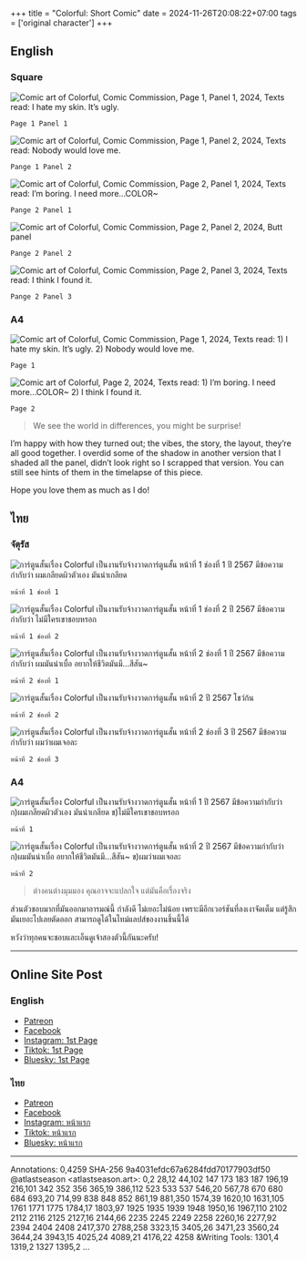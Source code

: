 +++
title = "Colorful: Short Comic"
date = 2024-11-26T20:08:22+07:00
tags = ['original character']
+++

## English

### Square

![Comic art of Colorful, Comic Commission, Page 1, Panel 1, 2024, Texts read: I hate my skin. It’s ugly.](Colorful_Commission_Comic-square_en-pg1-pn1.jpeg)

	Page 1 Panel 1

![Comic art of Colorful, Comic Commission, Page 1, Panel 2, 2024, Texts read: Nobody would love me.](Colorful_Commission_Comic-square_en-pg1-pn2.jpeg)

	Pange 1 Panel 2

![Comic art of Colorful, Comic Commission, Page 2, Panel 1, 2024, Texts read: I’m boring. I need more...COLOR~](Colorful_Commission_Comic-square_en-pg2-pn1.jpeg)

	Pange 2 Panel 1

![Comic art of Colorful, Comic Commission, Page 2, Panel 2, 2024, Butt panel](Colorful_Commission_Comic-square_en-pg2-pn2.jpeg)

	Pange 2 Panel 2

![Comic art of Colorful, Comic Commission, Page 2, Panel 3, 2024, Texts read: I think I found it.](Colorful_Commission_Comic-square_en-pg2-pn3.jpeg)

	Pange 2 Panel 3

### A4

![Comic art of Colorful, Comic Commission, Page 1, 2024, Texts read: 1) I hate my skin. It’s ugly. 2) Nobody would love me.](Colorful_Commission_Comic_wm-en-pg-1.jpeg)

	Page 1

![Comic art of Colorful, Page 2, 2024, Texts read: 1) I’m boring. I need more...COLOR~ 2) I think I found it.](Colorful_Commission_Comic_wm-en-pg-2.jpeg)

	Page 2

> We see the world in differences, you might be surprise!

I’m happy with how they turned out; the vibes, the story, the layout, they’re all good together. I overdid some of the shadow in another version that I shaded all the panel, didn’t look right so I scrapped that version. You can still see hints of them in the timelapse of this piece.

Hope you love them as much as I do!

## ไทย

### จัตุรัส

![การ์ตูนสั้นเรื่อง Colorful เป็นงานรับจ้างวาดการ์ตูนสั้น หน้าที่ 1 ช่องที่ 1 ปี 2567 มีข้อความกำกับว่า ผมเกลียดผิวตัวเอง มันน่าเกลียด](Colorful_Commission_Comic-square_th-pg1-pn1.jpeg)

	หน้าที่ 1 ช่องที่ 1

![การ์ตูนสั้นเรื่อง Colorful เป็นงานรับจ้างวาดการ์ตูนสั้น หน้าที่ 1 ช่องที่ 2 ปี 2567 มีข้อความกำกับว่า ไม่มีใครเขาชอบหรอก](Colorful_Commission_Comic-square_th-pg1-pn2.jpeg)

	หน้าที่ 1 ช่องที่ 2

![การ์ตูนสั้นเรื่อง Colorful เป็นงานรับจ้างวาดการ์ตูนสั้น หน้าที่ 2 ช่องที่ 1 ปี 2567 มีข้อความกำกับว่า ผมมันน่าเบื่อ อยากให้ชีวิตมันมี...สีสัน~](Colorful_Commission_Comic-square_th-pg2-pn1.jpeg)

	หน้าที่ 2 ช่องที่ 1

![การ์ตูนสั้นเรื่อง Colorful เป็นงานรับจ้างวาดการ์ตูนสั้น หน้าที่ 2 ปี 2567 โชว์ก้น](Colorful_Commission_Comic-square_th-pg2-pn2.jpeg)

	หน้าที่ 2 ช่องที่ 2

![การ์ตูนสั้นเรื่อง Colorful เป็นงานรับจ้างวาดการ์ตูนสั้น หน้าที่ 2 ช่องที่ 3 ปี 2567 มีข้อความกำกับว่า ผมว่าผมเจอละ](Colorful_Commission_Comic-square_th-pg2-pn3.jpeg)

	หน้าที่ 2 ช่องที่ 3

### A4

![การ์ตูนสั้นเรื่อง Colorful เป็นงานรับจ้างวาดการ์ตูนสั้น หน้าที่ 1 ปี 2567 มีข้อความกำกับว่า ก)ผมเกลียดผิวตัวเอง มันน่าเกลียด ข)ไม่มีใครเขาชอบหรอก](Colorful_Commission_Comic_wm-th-pg-1.jpeg)

	หน้าที่ 1

![การ์ตูนสั้นเรื่อง Colorful เป็นงานรับจ้างวาดการ์ตูนสั้น หน้าที่ 2 ปี 2567 มีข้อความกำกับว่า ก)ผมมันน่าเบื่อ อยากให้ชีวิตมันมี...สีสัน~ ข)ผมว่าผมเจอละ](Colorful_Commission_Comic_wm-th-pg-2.jpeg)

	หน้าที่ 2

> ต่างคนต่างมุมมอง คุณอาจจะแปลกใจ แต่มันคือเรื่องจริง

ส่วนตัวชอบมากที่มันออกมาอารมณ์นี้ กำลังดี ไม่เยอะไม่น้อย เพราะมีอีกเวอร์ชันที่ลงเงาจัดเต็ม แต่รู้สึกมันเยอะไปเลยตัดออก สามารถดูได้ในไทม์แลปส์ของงานชิ้นนี้ได้

หวังว่าทุกคนจะชอบและเอ็นดูเจ้าสองตัวนี้กันนะครับ!

---

## Online Site Post

### English

- [Patreon](https://www.patreon.com/posts/public-colorful-116379427?utm_medium=clipboard_copy&utm_source=copyLink&utm_campaign=postshare_creator&utm_content=join_link&fbclid=IwY2xjawHOailleHRuA2FlbQIxMAABHbyiB1mC5i_NmbVq1mUFyMo33bVpMH_LZQoj0lX1st3btInlMcHkv_CKSA_aem_XyVzvmrYoNcgXIlsMAVd9w)
- [Facebook](https://www.facebook.com/media/set/?set=a.122129177732452244&type=3)
- [Instagram: 1st Page](https://www.instagram.com/p/DC0T7m3zNk6/)
- [Tiktok: 1st Page](https://www.tiktok.com/@atlastseason.art/photo/7441408747190160647)
- [Bluesky: 1st Page](https://bsky.app/profile/atlastseason.art/post/3lbsypgpfvc2x)

### ไทย

- [Patreon](https://www.patreon.com/posts/saathaarna-ng-116380793?utm_medium=clipboard_copy&utm_source=copyLink&utm_campaign=postshare_creator&utm_content=join_link&fbclid=IwY2xjawHOaoNleHRuA2FlbQIxMAABHTpKm6VKzXZtYP_0iHfxrt0zjPUEpHK_pTWGTBIXldsRDHYu0aMIbAx1Vw_aem_lULe654Tdhj8yE3o7UmYLQ)
- [Facebook](https://www.facebook.com/media/set/?set=a.122129177630452244&type=3)
- [Instagram: หน้าแรก](https://www.instagram.com/p/DC0UQAxTijd/)
- [Tiktok: หน้าแรก](https://www.tiktok.com/@atlastseason.art/photo/7441409817677139218)
- [Bluesky: หน้าแรก](https://bsky.app/profile/atlastseason.art/post/3lbsyqhsgks2x)

---
Annotations: 0,4259 SHA-256 9a4031efdc67a6284fdd70177903df50
@atlastseason <atlastseason.art>: 0,2 28,12 44,102 147 173 183 187 196,19 216,101 342 352 356 365,19 386,112 523 533 537 546,20 567,78 670 680 684 693,20 714,99 838 848 852 861,19 881,350 1574,39 1620,10 1631,105 1761 1771 1775 1784,17 1803,97 1925 1935 1939 1948 1950,16 1967,110 2102 2112 2116 2125 2127,16 2144,66 2235 2245 2249 2258 2260,16 2277,92 2394 2404 2408 2417,370 2788,258 3323,15 3405,26 3471,23 3560,24 3644,24 3943,15 4025,24 4089,21 4176,22 4258
&Writing Tools: 1301,4 1319,2 1327 1395,2
...
